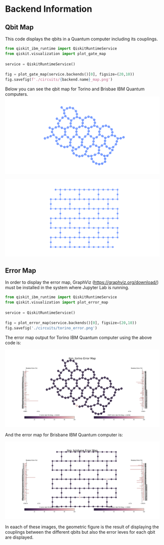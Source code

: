 # Backend Information

## Qbit Map
This code displays the qbits in a Quantum computer including its couplings.
```python
from qiskit_ibm_runtime import QiskitRuntimeService
from qiskit.visualization import plot_gate_map

service = QiskitRuntimeService()

fig = plot_gate_map(service.backends()[0], figsize=(20,10))
fig.savefig(f'./circuits/{backend.name}_map.png')
```
Below you can see the qbit map for Torino and Brisbae IBM Quantum computers.
![Torino](./circuits/ibm_torino_map.png)

![Brisbane](./circuits/ibm_brisbane_map.png)


## Error Map
In order to display the error map, GraphViz (https://graphviz.org/download/) must be installed in the system where Jupyter Lab is running. 
```python
from qiskit_ibm_runtime import QiskitRuntimeService
from qiskit.visualization import plot_error_map

service = QiskitRuntimeService()

fig = plot_error_map(service.backends()[0], figsize=(20,10))
fig.savefig('./circuits/torino_error.png')
```  

The error map output for Torino IBM Quantum computer using the above code is:  

![Torino](./circuits/ibm_torino_error.png)

And the error map for Brisbane IBM Quantum computer is:

![Brisbane](./circuits/ibm_brisbane_error.png)

In eaach of these images, the geometric figure is the result of displaying the couplings between the different qbits but also the error leves for each qbit are displayed.
